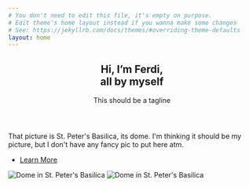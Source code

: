 ```yaml
---
# You don't need to edit this file, it's empty on purpose.
# Edit theme's home layout instead if you wanna make some changes
# See: https://jekyllrb.com/docs/themes/#overriding-theme-defaults
layout: home
---
```

<!-- Banner -->
<section id="banner">
        <div class="content">
            <header>
                <h1>Hi, I’m Ferdi,<br /> all by myself</h1>
                <p>This should be a tagline</p>
            </header>
            <p>That picture is St. Peter's Basilica, its dome. I'm thinking it should be my picture, but I don't have any fancy pic to put here atm.</p>
            <ul class="actions">
                <li><a href="#" class="button big">Learn More</a></li>
            </ul>
        </div>
        <span class="image object">
            <img src="{{ site.asseturl }}/www/st_peter_basilica.jpg" alt="Dome in St. Peter's Basilica" />
            <img src="{{ site.asseturl }}/www/st_peter_basilica.jpg" alt="Dome in St. Peter's Basilica" />
        </span>
    </section>